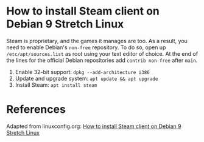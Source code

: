 # How to install Steam client on Debian 9 Stretch Linux

Steam is proprietary, and the games it manages are too. As a result, you need to enable Debian's `non-free` repository. To do so, open up `/etc/apt/sources.list` as root using your text editor of choice. At the end of the lines for the official Debian repositories add `contrib non-free` after `main`.

1. Enable 32-bit support: `dpkg --add-architecture i386`
2. Update and upgrade system: `apt update && apt upgrade`
3. Install Steam: `apt install steam`

# References

Adapted from linuxconfig.org: [How to install Steam client on Debian 9 Stretch Linux][1]

<!-- REFERENCES -->
[1]:https://linuxconfig.org/how-to-install-steam-client-on-debian-9-stretch-linux

